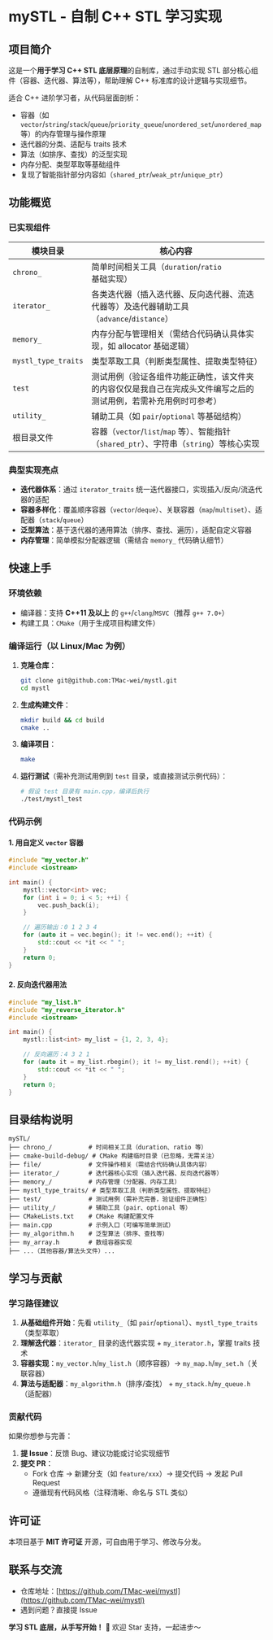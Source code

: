 # mySTL - 自制 C++ STL 学习实现  

## 项目简介  
这是一个**用于学习 C++ STL 底层原理**的自制库，通过手动实现 STL 部分核心组件（容器、迭代器、算法等），帮助理解 C++ 标准库的设计逻辑与实现细节。  

适合 C++ 进阶学习者，从代码层面剖析：  
- 容器（如 `vector`/`string`/`stack`/`queue`/`priority_queue`/`unordered_set`/`unordered_map` 等）的内存管理与操作原理  
- 迭代器的分类、适配与 traits 技术  
- 算法（如排序、查找）的泛型实现  
- 内存分配、类型萃取等基础组件
- 复现了智能指针部分内容如（`shared_ptr`/`weak_ptr`/`unique_ptr`）

## 功能概览  
### 已实现组件  
| 模块目录       | 核心内容                                                                 |  
|----------------|--------------------------------------------------------------------------|  
| `chrono_`      | 简单时间相关工具（`duration`/`ratio` 基础实现）                          |  
| `iterator_`    | 各类迭代器（插入迭代器、反向迭代器、流迭代器等）及迭代器辅助工具（`advance`/`distance`） |  
| `memory_`      | 内存分配与管理相关（需结合代码确认具体实现，如 allocator 基础逻辑）       |  
| `mystl_type_traits` | 类型萃取工具（判断类型属性、提取类型特征）                               |  
| `test`         | 测试用例（验证各组件功能正确性，该文件夹的内容仅仅是我自己在完成头文件编写之后的测试用例，若需补充用例时可参考）                     |  
| `utility_`     | 辅助工具（如 `pair`/`optional` 等基础结构）                              |  
| 根目录文件     | 容器（`vector`/`list`/`map` 等）、智能指针（`shared_ptr`）、字符串（`string`）等核心实现 |  


### 典型实现亮点  
- **迭代器体系**：通过 `iterator_traits` 统一迭代器接口，实现插入/反向/流迭代器的适配  
- **容器多样化**：覆盖顺序容器（`vector`/`deque`）、关联容器（`map`/`multiset`）、适配器（`stack`/`queue`）  
- **泛型算法**：基于迭代器的通用算法（排序、查找、遍历），适配自定义容器  
- **内存管理**：简单模拟分配器逻辑（需结合 `memory_` 代码确认细节）  


## 快速上手  
### 环境依赖  
- 编译器：支持 **C++11 及以上** 的 `g++`/`clang`/`MSVC`（推荐 `g++ 7.0+`）  
- 构建工具：`CMake`（用于生成项目构建文件）  


### 编译运行（以 Linux/Mac 为例）  
1. **克隆仓库**：  
   ```bash  
   git clone git@github.com:TMac-wei/mystl.git  
   cd mystl  
   ```  

2. **生成构建文件**：  
   ```bash  
   mkdir build && cd build  
   cmake ..  
   ```  

3. **编译项目**：  
   ```bash  
   make  
   ```  

4. **运行测试**（需补充测试用例到 `test` 目录，或直接测试示例代码）：  
   ```bash  
   # 假设 test 目录有 main.cpp，编译后执行  
   ./test/mystl_test  
   ```  


### 代码示例  
#### 1. 用自定义 `vector` 容器  
```cpp  
#include "my_vector.h"  
#include <iostream>  

int main() {  
    mystl::vector<int> vec;  
    for (int i = 0; i < 5; ++i) {  
        vec.push_back(i);  
    }  

    // 遍历输出：0 1 2 3 4  
    for (auto it = vec.begin(); it != vec.end(); ++it) {  
        std::cout << *it << " ";  
    }  
    return 0;  
}  
```  

#### 2. 反向迭代器用法  
```cpp  
#include "my_list.h"  
#include "my_reverse_iterator.h"  
#include <iostream>  

int main() {  
    mystl::list<int> my_list = {1, 2, 3, 4};  

    // 反向遍历：4 3 2 1  
    for (auto it = my_list.rbegin(); it != my_list.rend(); ++it) {  
        std::cout << *it << " ";  
    }  
    return 0;  
}  
```  


## 目录结构说明  
```  
mySTL/  
├── chrono_/          # 时间相关工具（duration、ratio 等）  
├── cmake-build-debug/ # CMake 构建临时目录（已忽略，无需关注）  
├── file/             # 文件操作相关（需结合代码确认具体内容）  
├── iterator_/        # 迭代器核心实现（插入迭代器、反向迭代器等）  
├── memory_/          # 内存管理（分配器、内存工具）  
├── mystl_type_traits/ # 类型萃取工具（判断类型属性、提取特征）  
├── test/             # 测试用例（需补充完善，验证组件正确性）  
├── utility_/         # 辅助工具（pair、optional 等）  
├── CMakeLists.txt    # CMake 构建配置文件  
├── main.cpp          # 示例入口（可编写简单测试）  
├── my_algorithm.h    # 泛型算法（排序、查找等）  
├── my_array.h        # 数组容器实现  
├── ...（其他容器/算法头文件）...  
```  


## 学习与贡献  
### 学习路径建议  
1. **从基础组件开始**：先看 `utility_`（如 `pair`/`optional`）、`mystl_type_traits`（类型萃取）  
2. **理解迭代器**：`iterator_` 目录的迭代器实现 + `my_iterator.h`，掌握 traits 技术  
3. **容器实现**：`my_vector.h`/`my_list.h`（顺序容器）→ `my_map.h`/`my_set.h`（关联容器）  
4. **算法与适配器**：`my_algorithm.h`（排序/查找） + `my_stack.h`/`my_queue.h`（适配器）  


### 贡献代码  
如果你想参与完善：  
1. **提 Issue**：反馈 Bug、建议功能或讨论实现细节  
2. **提交 PR**：  
   - Fork 仓库 → 新建分支（如 `feature/xxx`）→ 提交代码 → 发起 Pull Request  
   - 遵循现有代码风格（注释清晰、命名与 STL 类似）  


## 许可证  
本项目基于 **MIT 许可证** 开源，可自由用于学习、修改与分发。  


## 联系与交流  
- 仓库地址：[https://github.com/TMac-wei/mystl](https://github.com/TMac-wei/mystl)  
- 遇到问题？直接提 Issue

**学习 STL 底层，从手写开始！** 🚀 欢迎 Star 支持，一起进步～
